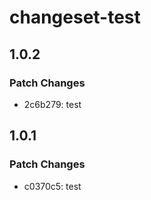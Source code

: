 # changeset-test

## 1.0.2

### Patch Changes

- 2c6b279: test

## 1.0.1

### Patch Changes

- c0370c5: test
